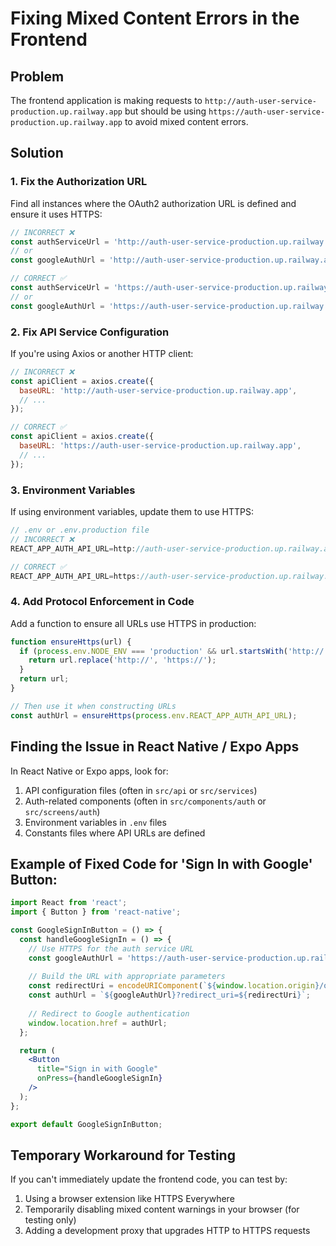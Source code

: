 # Fixing Mixed Content Errors in the Frontend

## Problem

The frontend application is making requests to `http://auth-user-service-production.up.railway.app` but should be using `https://auth-user-service-production.up.railway.app` to avoid mixed content errors.

## Solution

### 1. Fix the Authorization URL

Find all instances where the OAuth2 authorization URL is defined and ensure it uses HTTPS:

```javascript
// INCORRECT ❌
const authServiceUrl = 'http://auth-user-service-production.up.railway.app';
// or
const googleAuthUrl = 'http://auth-user-service-production.up.railway.app/oauth2/authorization/google';

// CORRECT ✅
const authServiceUrl = 'https://auth-user-service-production.up.railway.app';
// or
const googleAuthUrl = 'https://auth-user-service-production.up.railway.app/oauth2/authorization/google';
```

### 2. Fix API Service Configuration

If you're using Axios or another HTTP client:

```javascript
// INCORRECT ❌
const apiClient = axios.create({
  baseURL: 'http://auth-user-service-production.up.railway.app',
  // ...
});

// CORRECT ✅
const apiClient = axios.create({
  baseURL: 'https://auth-user-service-production.up.railway.app',
  // ...
});
```

### 3. Environment Variables

If using environment variables, update them to use HTTPS:

```javascript
// .env or .env.production file
// INCORRECT ❌
REACT_APP_AUTH_API_URL=http://auth-user-service-production.up.railway.app

// CORRECT ✅
REACT_APP_AUTH_API_URL=https://auth-user-service-production.up.railway.app
```

### 4. Add Protocol Enforcement in Code

Add a function to ensure all URLs use HTTPS in production:

```javascript
function ensureHttps(url) {
  if (process.env.NODE_ENV === 'production' && url.startsWith('http://')) {
    return url.replace('http://', 'https://');
  }
  return url;
}

// Then use it when constructing URLs
const authUrl = ensureHttps(process.env.REACT_APP_AUTH_API_URL);
```

## Finding the Issue in React Native / Expo Apps

In React Native or Expo apps, look for:

1. API configuration files (often in `src/api` or `src/services`)
2. Auth-related components (often in `src/components/auth` or `src/screens/auth`)
3. Environment variables in `.env` files
4. Constants files where API URLs are defined

## Example of Fixed Code for 'Sign In with Google' Button:

```jsx
import React from 'react';
import { Button } from 'react-native';

const GoogleSignInButton = () => {
  const handleGoogleSignIn = () => {
    // Use HTTPS for the auth service URL
    const googleAuthUrl = 'https://auth-user-service-production.up.railway.app/oauth2/authorization/google';
    
    // Build the URL with appropriate parameters
    const redirectUri = encodeURIComponent(`${window.location.origin}/oauth2/redirect`);
    const authUrl = `${googleAuthUrl}?redirect_uri=${redirectUri}`;
    
    // Redirect to Google authentication
    window.location.href = authUrl;
  };

  return (
    <Button 
      title="Sign in with Google" 
      onPress={handleGoogleSignIn} 
    />
  );
};

export default GoogleSignInButton;
```

## Temporary Workaround for Testing

If you can't immediately update the frontend code, you can test by:

1. Using a browser extension like HTTPS Everywhere
2. Temporarily disabling mixed content warnings in your browser (for testing only)
3. Adding a development proxy that upgrades HTTP to HTTPS requests 
